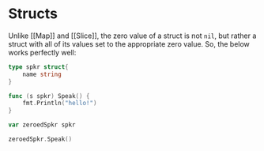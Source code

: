 # Structs

Unlike [[Map]] and [[Slice]], the zero value of a struct is not `nil`, but rather a struct with all of its values set to the appropriate zero value.  So, the below works perfectly well:
```go
type spkr struct{
	name string
}

func (s spkr) Speak() {
	fmt.Println("hello!")
}

var zeroedSpkr spkr

zeroedSpkr.Speak()
```
